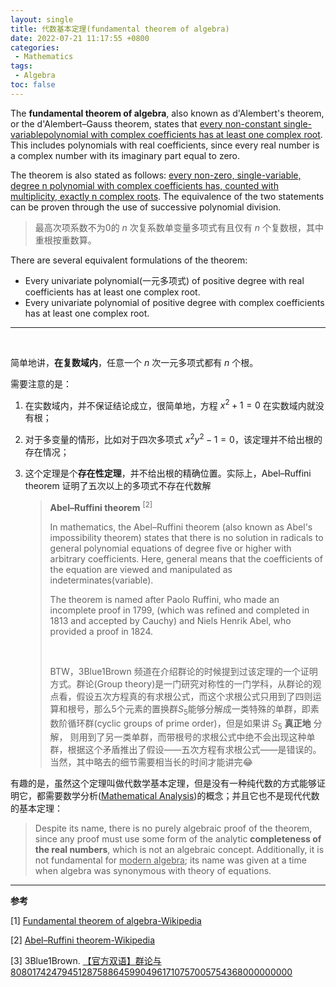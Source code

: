 ```yaml
---
layout: single
title: 代数基本定理(fundamental theorem of algebra)
date: 2022-07-21 11:17:55 +0800
categories: 
 - Mathematics
tags: 
 - Algebra
toc: false
---
```


The **fundamental theorem of algebra**, also known as d'Alembert's theorem, or the d'Alembert–Gauss theorem, states that <u>every non-constant single-variablepolynomial with complex coefficients has at least one complex root</u>. This includes polynomials with real coefficients, since every real number is a complex number with its imaginary part equal to zero.

The theorem is also stated as follows: <u>every non-zero, single-variable, degree n polynomial with complex coefficients has, counted with multiplicity, exactly n complex roots</u>. The equivalence of the two statements can be proven through the use of successive polynomial division.

> 最高次项系数不为0的 $n$ 次复系数单变量多项式有且仅有 $n$ 个复数根，其中重根按重数算。

There are several equivalent formulations of the theorem:

- Every univariate polynomial(一元多项式) of positive degree with real coefficients has at least one complex root.
- Every univariate polynomial of positive degree with complex coefficients has at least one complex root.

---

<br>

简单地讲，**在复数域内**，任意一个 $n$ 次一元多项式都有 $n$ 个根。

需要注意的是：

1. 在实数域内，并不保证结论成立，很简单地，方程 $x^2+1=0$ 在实数域内就没有根；

2. 对于多变量的情形，比如对于四次多项式 $x^2y^2-1=0$，该定理并不给出根的存在情况；

3. 这个定理是个**存在性定理**，并不给出根的精确位置。实际上，Abel–Ruffini theorem 证明了五次以上的多项式不存在代数解

   > **Abel–Ruffini theorem** $^{[2]}$
   >
   > In mathematics, the Abel–Ruffini theorem (also known as Abel's impossibility theorem) states that there is no solution in radicals to general polynomial equations of degree five or higher with arbitrary coefficients. Here, general means that the coefficients of the equation are viewed and manipulated as indeterminates(variable).
   >
   > The theorem is named after Paolo Ruffini, who made an incomplete proof in 1799, (which was refined and completed in 1813 and accepted by Cauchy) and Niels Henrik Abel, who provided a proof in 1824.
   >
   > <br>
   >
   > BTW，3Blue1Brown 频道在介绍群论的时候提到过该定理的一个证明方式。群论(Group theory)是一门研究对称性的一门学科，从群论的观点看，假设五次方程真的有求根公式，而这个求根公式只用到了四则运算和根号，那么5个元素的置换群$S_5$能够分解成一类特殊的单群，即素数阶循环群(cyclic groups of prime order)，但是如果讲 $S_5$  **真正地** 分解， 则用到了另一类单群，而带根号的求根公式中绝不会出现这种单群，根据这个矛盾推出了假设——五次方程有求根公式——是错误的。当然，其中略去的细节需要相当长的时间才能讲完😂

有趣的是，虽然这个定理叫做代数学基本定理，但是没有一种纯代数的方式能够证明它，都需要数学分析([Mathematical Analysis](https://en.wikipedia.org/wiki/Mathematical_analysis))的概念；并且它也不是现代代数的基本定理：

> Despite its name, there is no purely algebraic proof of the theorem, since any proof must use some form of the analytic **completeness of the real numbers**, which is not an algebraic concept. Additionally, it is not fundamental for <u>modern algebra</u>; its name was given at a time when algebra was synonymous with theory of equations.

---

**参考**

[1] [Fundamental theorem of algebra-Wikipedia](https://en.wikipedia.org/wiki/Fundamental_theorem_of_algebra)

[2] [Abel–Ruffini theorem-Wikipedia](https://en.wikipedia.org/wiki/Abel%E2%80%93Ruffini_theorem)

[3] 3Blue1Brown. [【官方双语】群论与808017424794512875886459904961710757005754368000000000](https://www.bilibili.com/video/BV1Rh411R7KL?spm_id_from=333.999.0.0&vd_source=8aeddead7f39b0189fff9b14fa090a75)